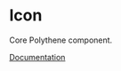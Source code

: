 # Icon

Core Polythene component.

[Documentation](https://github.com/ArthurClemens/polythene/blob/master/packages/docs/components/icon.md)
